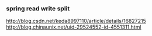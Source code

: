 ### spring read write split

http://blog.csdn.net/keda8997110/article/details/16827215
http://blog.chinaunix.net/uid-29524552-id-4551311.html
